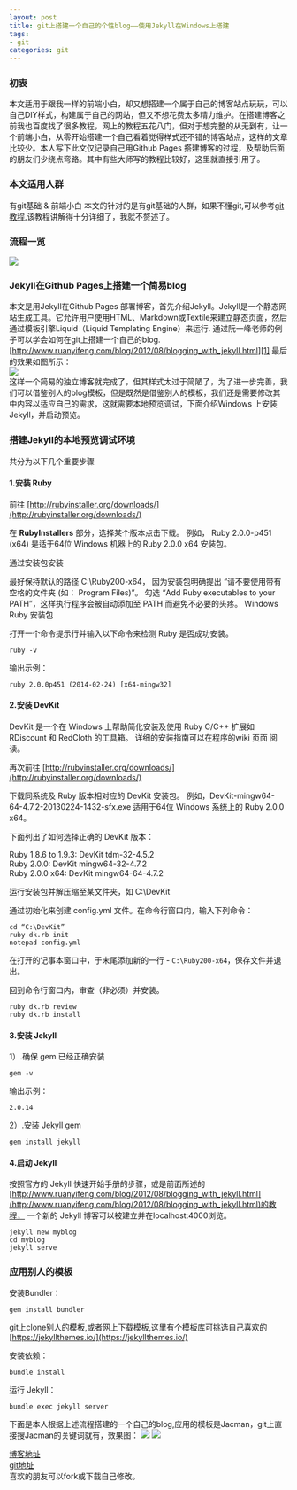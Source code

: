 ```yaml
---
layout: post
title: git上搭建一个自己的个性blog——使用Jekyll在Windows上搭建
tags:
- git
categories: git
---
```


### 初衷
本文适用于跟我一样的前端小白，却又想搭建一个属于自己的博客站点玩玩，可以自己DIY样式，构建属于自己的网站，但又不想花费太多精力维护。在搭建博客之前我也百度找了很多教程，网上的教程五花八门，但对于想完整的从无到有，让一个前端小白，从零开始搭建一个自己看着觉得样式还不错的博客站点，这样的文章比较少。本人写下此文仅记录自己用Github Pages 搭建博客的过程，及帮助后面的朋友们少绕点弯路。其中有些大师写的教程比较好，这里就直接引用了。

### 本文适用人群
有git基础 & 前端小白
本文的针对的是有git基础的人群，如果不懂git,可以参考[git教程](https://www.liaoxuefeng.com/wiki/0013739516305929606dd18361248578c67b8067c8c017b000/00137396287703354d8c6c01c904c7d9ff056ae23da865a000),该教程讲解得十分详细了，我就不赘述了。

### 流程一览

![](http://img.blog.csdn.net/20170805182306808?watermark/2/text/aHR0cDovL2Jsb2cuY3Nkbi5uZXQvdGVhZ3JlZW5fcmVk/font/5a6L5L2T/fontsize/400/fill/I0JBQkFCMA==/dissolve/70/gravity/SouthEast)

### Jekyll在Github Pages上搭建一个简易blog
本文是用Jekyll在Github Pages 部署博客，首先介绍Jekyll。Jekyll是一个静态网站生成工具。它允许用户使用HTML、Markdown或Textile来建立静态页面，然后通过模板引擎Liquid（Liquid Templating Engine）来运行.
通过阮一峰老师的例子可以学会如何在git上搭建一个自己的blog.
[http://www.ruanyifeng.com/blog/2012/08/blogging_with_jekyll.html][1]
最后的效果如图所示：  
![][2]  
这样一个简易的独立博客就完成了，但其样式太过于简陋了，为了进一步完善，我们可以借鉴别人的blog模板，但是既然是借鉴别人的模板，我们还是需要修改其中内容以适应自己的需求，这就需要本地预览调试，下面介绍Windows 上安装 Jekyll，并启动预览。

### 搭建Jekyll的本地预览调试环境

共分为以下几个重要步骤

#### 1.安装 Ruby
前往 [http://rubyinstaller.org/downloads/](http://rubyinstaller.org/downloads/)

在 **RubyInstallers** 部分，选择某个版本点击下载。
例如， Ruby 2.0.0-p451 (x64) 是适于64位 Windows 机器上的 Ruby 2.0.0 x64 安装包。

通过安装包安装

最好保持默认的路径 C:\Ruby200-x64， 因为安装包明确提出 “请不要使用带有空格的文件夹 (如： Program Files)”。
勾选 “Add Ruby executables to your PATH”，这样执行程序会被自动添加至 PATH 而避免不必要的头疼。
Windows Ruby 安装包

打开一个命令提示行并输入以下命令来检测 Ruby 是否成功安装。

    ruby -v

输出示例：

    ruby 2.0.0p451 (2014-02-24) [x64-mingw32]

#### 2.安装 DevKit
DevKit 是一个在 Windows 上帮助简化安装及使用 Ruby C/C++ 扩展如 RDiscount 和 RedCloth 的工具箱。 详细的安装指南可以在程序的wiki 页面 阅读。

再次前往 [http://rubyinstaller.org/downloads/](http://rubyinstaller.org/downloads/)

下载同系统及 Ruby 版本相对应的 DevKit 安装包。 例如，DevKit-mingw64-64-4.7.2-20130224-1432-sfx.exe 适用于64位 Windows 系统上的 Ruby 2.0.0 x64。

下面列出了如何选择正确的 DevKit 版本：

Ruby 1.8.6 to 1.9.3: DevKit tdm-32-4.5.2  
Ruby 2.0.0: DevKit mingw64-32-4.7.2  
Ruby 2.0.0 x64: DevKit mingw64-64-4.7.2  

运行安装包并解压缩至某文件夹，如 C:\DevKit

通过初始化来创建 config.yml 文件。在命令行窗口内，输入下列命令：

    cd “C:\DevKit”
    ruby dk.rb init
    notepad config.yml

在打开的记事本窗口中，于末尾添加新的一行 - ```C:\Ruby200-x64```，保存文件并退出。

回到命令行窗口内，审查（非必须）并安装。

    ruby dk.rb review
    ruby dk.rb install

#### 3.安装 Jekyll
1）.确保 gem 已经正确安装

    gem -v

输出示例：

    2.0.14

2）.安装 Jekyll gem

    gem install jekyll

#### 4.启动 Jekyll
按照官方的 Jekyll 快速开始手册的步骤，或是前面所述的[http://www.ruanyifeng.com/blog/2012/08/blogging_with_jekyll.html](http://www.ruanyifeng.com/blog/2012/08/blogging_with_jekyll.html)的教程， 一个新的 Jekyll 博客可以被建立并在localhost:4000浏览。

    jekyll new myblog
    cd myblog
    jekyll serve

### 应用别人的模板
安装Bundler：

    gem install bundler

git上clone别人的模板,或者网上下载模板,这里有个模板库可挑选自己喜欢的[https://jekyllthemes.io/](https://jekyllthemes.io/)

安装依赖：

    bundle install

运行 Jekyll：

    bundle exec jekyll server

下面是本人根据上述流程搭建的一个自己的blog,应用的模板是Jacman，git上直接搜Jacman的关键词就有，效果图：
![](http://img.blog.csdn.net/20170805180042002?watermark/2/text/aHR0cDovL2Jsb2cuY3Nkbi5uZXQvdGVhZ3JlZW5fcmVk/font/5a6L5L2T/fontsize/400/fill/I0JBQkFCMA==/dissolve/70/gravity/SouthEast)
![](http://img.blog.csdn.net/20170805180222782?watermark/2/text/aHR0cDovL2Jsb2cuY3Nkbi5uZXQvdGVhZ3JlZW5fcmVk/font/5a6L5L2T/fontsize/400/fill/I0JBQkFCMA==/dissolve/70/gravity/SouthEast)  

[博客地址](https://mronion0603.github.io/myblog/)  
[git地址](https://github.com/mronion0603/myblog)  
喜欢的朋友可以fork或下载自己修改。

  [1]: http://www.ruanyifeng.com/blog/2012/08/blogging_with_jekyll.html
  [2]: http://image.beekka.com/blog/201208/bg2012082506.jpg